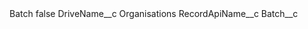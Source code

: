 <?xml version="1.0" encoding="UTF-8"?>
<CustomMetadata xmlns="http://soap.sforce.com/2006/04/metadata" xmlns:xsi="http://www.w3.org/2001/XMLSchema-instance" xmlns:xsd="http://www.w3.org/2001/XMLSchema">
    <label>Batch</label>
    <protected>false</protected>
    <values>
        <field>DriveName__c</field>
        <value xsi:type="xsd:string">Organisations</value>
    </values>
    <values>
        <field>RecordApiName__c</field>
        <value xsi:type="xsd:string">Batch__c</value>
    </values>
</CustomMetadata>
